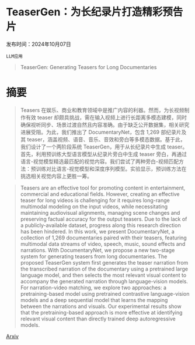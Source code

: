 # TeaserGen：为长纪录片打造精彩预告片

发布时间：2024年10月07日

`LLM应用`

> TeaserGen: Generating Teasers for Long Documentaries

# 摘要

> Teasers 在娱乐、商业和教育领域中是推广内容的利器。然而，为长视频制作有效 teaser 却颇具挑战，需在输入视频上进行长距离多模态建模，同时确保视听同步、场景过渡自然且内容准确。由于缺乏公开数据集，相关研究进展受阻。为此，我们推出了 DocumentaryNet，包含 1,269 部纪录片及其 teaser，涵盖视频、语音、音乐、音效和旁白等多模态数据。基于此，我们设计了一个两阶段系统 TeaserGen，用于从长纪录片中生成 teaser。首先，利用预训练大型语言模型从纪录片旁白中生成 teaser 旁白，再通过语言-视觉模型精选最匹配的视觉内容。我们尝试了两种旁白-视频匹配方法：预训练对比语言-视觉模型和深度序列模型。实验显示，预训练方法在挑选相关视觉内容上更胜一筹。

> Teasers are an effective tool for promoting content in entertainment, commercial and educational fields. However, creating an effective teaser for long videos is challenging for it requires long-range multimodal modeling on the input videos, while necessitating maintaining audiovisual alignments, managing scene changes and preserving factual accuracy for the output teasers. Due to the lack of a publicly-available dataset, progress along this research direction has been hindered. In this work, we present DocumentaryNet, a collection of 1,269 documentaries paired with their teasers, featuring multimodal data streams of video, speech, music, sound effects and narrations. With DocumentaryNet, we propose a new two-stage system for generating teasers from long documentaries. The proposed TeaserGen system first generates the teaser narration from the transcribed narration of the documentary using a pretrained large language model, and then selects the most relevant visual content to accompany the generated narration through language-vision models. For narration-video matching, we explore two approaches: a pretraining-based model using pretrained contrastive language-vision models and a deep sequential model that learns the mapping between the narrations and visuals. Our experimental results show that the pretraining-based approach is more effective at identifying relevant visual content than directly trained deep autoregressive models.

[Arxiv](https://arxiv.org/abs/2410.05586)